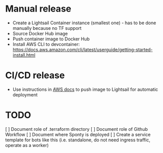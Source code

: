 # Manual release

* Create a Lightsail Container instance (smallest one) - has to be done manually because no TF support
* Source Docker Hub image
* Push container image to Docker Hub
* Install AWS CLI to devcontainer: https://docs.aws.amazon.com/cli/latest/userguide/getting-started-install.html

# CI/CD release

* Use instructions in [AWS docs](https://lightsail.aws.amazon.com/ls/docs/en_us/articles/amazon-lightsail-pushing-container-images) to push image to Lightsail for automatic deployment

# TODO

[ ] Document role of .terraform directory
[ ] Document role of Github Workflow
[ ] Document where Sponty is deployed
[ ] Create a service template for bots like this (i.e. standalone, do not need ingress traffic, operate as a worker)